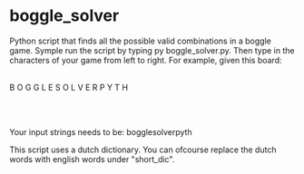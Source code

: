 # boggle_solver
Python script that finds all the possible valid combinations in a boggle game. 
Symple run the script by typing py boggle_solver.py. Then type in the characters of your game from left to right. For example, given this board:
<br/><br>

B O G G
L E S O
L V E R
P Y T H

<br/><br/>

Your input strings needs to be: bogglesolverpyth

This script uses a dutch dictionary. You can ofcourse replace the dutch words with english words under "short_dic".
